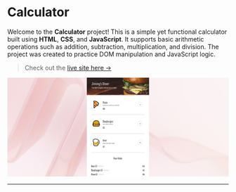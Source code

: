# Calculator

Welcome to the **Calculator** project! This is a simple yet functional calculator built using **HTML**, **CSS**, and **JavaScript**. It supports basic arithmetic operations such as addition, subtraction, multiplication, and division. The project was created to practice DOM manipulation and JavaScript logic.

> Check out the [live site here →](https://chris-oldagram.netlify.app/)

![image](https://github.com/chrisedeson/scrimba-homework/blob/main/Restaurant-Ordering-App/screenshot.jpg?raw=true)

---